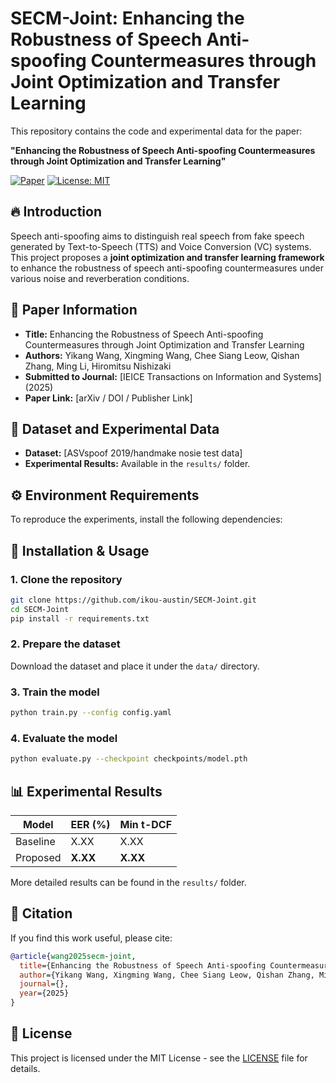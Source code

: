 # SECM-Joint: Enhancing the Robustness of Speech Anti-spoofing Countermeasures through Joint Optimization and Transfer Learning

This repository contains the code and experimental data for the paper:

**"Enhancing the Robustness of Speech Anti-spoofing Countermeasures through Joint Optimization and Transfer Learning"**

[![Paper](https://img.shields.io/badge/arXiv-Paper-red)](https://arxiv.org/xxxx)  <!-- 替换链接 -->
[![License: MIT](https://img.shields.io/badge/License-MIT-green.svg)](LICENSE)

## 🔥 Introduction
Speech anti-spoofing aims to distinguish real speech from fake speech generated by Text-to-Speech (TTS) and Voice Conversion (VC) systems. This project proposes a **joint optimization and transfer learning framework** to enhance the robustness of speech anti-spoofing countermeasures under various noise and reverberation conditions.

## 📜 Paper Information
- **Title:** Enhancing the Robustness of Speech Anti-spoofing Countermeasures through Joint Optimization and Transfer Learning
- **Authors:** Yikang Wang, Xingming Wang, Chee Siang Leow, Qishan Zhang, Ming Li, Hiromitsu Nishizaki
- **Submitted to Journal:** [IEICE Transactions on Information and Systems] (2025) 
- **Paper Link:** [arXiv / DOI / Publisher Link]  

## 📂 Dataset and Experimental Data
- **Dataset:** [ASVspoof 2019/handmake nosie test data]  
- **Experimental Results:** Available in the `results/` folder.  

## ⚙️ Environment Requirements
To reproduce the experiments, install the following dependencies:

## 🚀 Installation & Usage
### **1. Clone the repository**
```bash
git clone https://github.com/ikou-austin/SECM-Joint.git
cd SECM-Joint
pip install -r requirements.txt
```

### **2. Prepare the dataset**
Download the dataset and place it under the `data/` directory.

### **3. Train the model**
```bash
python train.py --config config.yaml
```

### **4. Evaluate the model**
```bash
python evaluate.py --checkpoint checkpoints/model.pth
```

## 📊 Experimental Results
| Model | EER (%) | Min t-DCF |
|--------|--------|-----------|
| Baseline | X.XX | X.XX |
| Proposed | **X.XX** | **X.XX** |

More detailed results can be found in the `results/` folder.

## 📖 Citation
If you find this work useful, please cite:
```bibtex
@article{wang2025secm-joint,
  title={Enhancing the Robustness of Speech Anti-spoofing Countermeasures through Joint Optimization and Transfer Learning},
  author={Yikang Wang, Xingming Wang, Chee Siang Leow, Qishan Zhang, Ming Li, Hiromitsu Nishizaki},
  journal={},
  year={2025}
}
```

## 📜 License
This project is licensed under the MIT License - see the [LICENSE](LICENSE) file for details.
```
